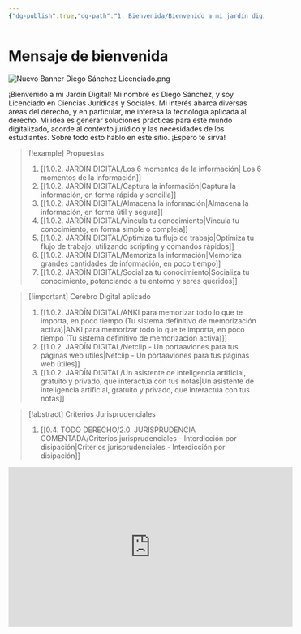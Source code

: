 ```yaml
---
{"dg-publish":true,"dg-path":"1. Bienvenida/Bienvenido a mi jardín digital.md","permalink":"/1-bienvenida/bienvenido-a-mi-jardin-digital/","tags":["CerebroDigital","gardenEntry"]}
---
```



# Mensaje de bienvenida

![Nuevo Banner Diego Sánchez Licenciado.png](/img/user/0.5.%20PROYECTOS%20E%20INNOVACI%C3%93N/3.%20S%C3%A9%20el%20estudiante%20definitivo/ANEXOS/Nuevo%20Banner%20Diego%20S%C3%A1nchez%20Licenciado.png)

¡Bienvenido a mi Jardín Digital! Mi nombre es Diego Sánchez, y soy Licenciado en Ciencias Jurídicas y Sociales. 
Mi interés abarca diversas áreas del derecho, y en particular, me interesa la tecnología aplicada al derecho. Mi idea es generar soluciones prácticas para este mundo digitalizado, acorde al contexto jurídico y las necesidades de los estudiantes. 
Sobre todo esto hablo en este sitio. ¡Espero te sirva!

> [!example] Propuestas
> 1. [[1.0.2. JARDÍN DIGITAL/Los 6 momentos de la información\| Los 6 momentos de la información]]
> 2. [[1.0.2. JARDÍN DIGITAL/Captura la información\|Captura la información, en forma rápida y sencilla]]
> 3. [[1.0.2. JARDÍN DIGITAL/Almacena la información\|Almacena la información, en forma útil y segura]]
> 4. [[1.0.2. JARDÍN DIGITAL/Vincula tu conocimiento\|Vincula tu conocimiento, en forma simple o compleja]]
> 5. [[1.0.2. JARDÍN DIGITAL/Optimiza tu flujo de trabajo\|Optimiza tu flujo de trabajo, utilizando scripting y comandos rápidos]]
> 6. [[1.0.2. JARDÍN DIGITAL/Memoriza la información\|Memoriza grandes cantidades de información, en poco tiempo]]
> 7. [[1.0.2. JARDÍN DIGITAL/Socializa tu conocimiento\|Socializa tu conocimiento, potenciando a tu entorno y seres queridos]]
> 

> [!important] Cerebro Digital aplicado
> 1. [[1.0.2. JARDÍN DIGITAL/ANKI para memorizar todo lo que te importa, en poco tiempo (Tu sistema definitivo de memorización activa)\|ANKI para memorizar todo lo que te importa, en poco tiempo (Tu sistema definitivo de memorización activa)]]
> 2. [[1.0.2. JARDÍN DIGITAL/Netclip - Un portaaviones para tus páginas web útiles\|Netclip - Un portaaviones para tus páginas web útiles]]
> 3. [[1.0.2. JARDÍN DIGITAL/Un asistente de inteligencia artificial, gratuito y privado, que interactúa con tus notas\|Un asistente de inteligencia artificial, gratuito y privado, que interactúa con tus notas]]

> [!abstract] Criterios Jurisprudenciales
> 1. [[0.4. TODO DERECHO/2.0. JURISPRUDENCIA COMENTADA/Criterios jurisprudenciales - Interdicción por disipación\|Criterios jurisprudenciales - Interdicción por disipación]]



<iframe width="560" height="315" 
src="https://www.youtube.com/embed/2kTcOSsQpV4" 
title="YouTube video player" 
frameborder="0" 
allow="accelerometer; autoplay; clipboard-write; encrypted-media; gyroscope; picture-in-picture; web-share" 
allowfullscreen></iframe>

